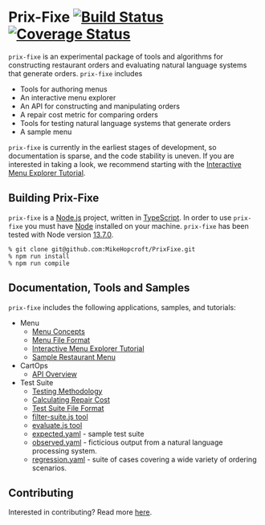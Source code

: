 # Prix-Fixe [![Build Status](https://travis-ci.com/MikeHopcroft/PrixFixe.svg?branch=master)](https://travis-ci.com/MikeHopcroft/PrixFixe) [![Coverage Status](https://coveralls.io/repos/github/MikeHopcroft/PrixFixe/badge.svg?branch=master)](https://coveralls.io/github/MikeHopcroft/PrixFixe?branch=master)

`prix-fixe` is an experimental package of tools and algorithms for constructing restaurant orders and evaluating natural language systems that generate orders. `prix-fixe` includes
* Tools for authoring menus
* An interactive menu explorer
* An API for constructing and manipulating orders
* A repair cost metric for comparing orders
* Tools for testing natural language systems that generate orders
* A sample menu

`prix-fixe` is currently in the earliest stages of development, so documentation is sparse, and the code stability is uneven. If you are interested in taking a look, we recommend starting with the
[Interactive Menu Explorer Tutorial]((documentation/repl.md)).

## Building Prix-Fixe

`prix-fixe` is a [Node.js](https://nodejs.org/en/) project,
written in [TypeScript](https://www.typescriptlang.org/).
In order to use `prix-fixe` you must have
[Node](https://nodejs.org/en/download/) installed on your machine.
`prix-fixe` has been tested with Node version [13.7.0](https://nodejs.org/download/release/v13.7.0/).

~~~
% git clone git@github.com:MikeHopcroft/PrixFixe.git
% npm run install
% npm run compile
~~~

## Documentation, Tools and Samples

`prix-fixe` includes the following applications, samples, and tutorials:
* Menu
  * [Menu Concepts](documentation/menu_concepts.md)
  * [Menu File Format](documentation/menu_format.md)
  * [Interactive Menu Explorer Tutorial](documentation/repl.md)
  * [Sample Restaurant Menu](documentation/sample_menu.md)
* CartOps
  * [API Overview](documentation/api_overview.md)
* Test Suite
  * [Testing Methodology](documentation/test_suite_tools.md)
  * [Calculating Repair Cost](documentation/repair_cost.md)
  * [Test Suite File Format](documentation/test_suite_format.md)
  * [filter-suite.js tool](documentation/test_suite_tools.md#filter-suite)
  * [evaluate.js tool](documentation/test_suite_tools.md#evaluate.md)
  * [expected.yaml](samples/tests/expected.yaml) - sample test suite
  * [observed.yaml](samples/tests/observed.yaml) - ficticious output from a natural language processing system.
  * [regression.yaml](samples/tests/regression.yaml) - suite of cases covering a wide variety of ordering scenarios.

## Contributing
Interested in contributing? Read more [here](contributing.md).



